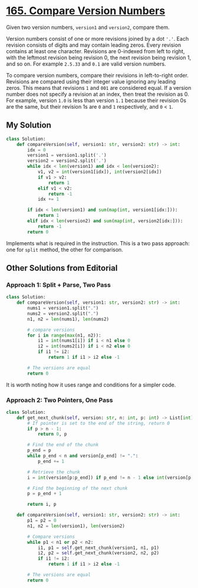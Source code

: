 # [165. Compare Version Numbers](https://leetcode.com/problems/compare-version-numbers/description/?envType=daily-question&envId=2024-05-03)

Given two version numbers, `version1` and `version2`, compare them.

Version numbers consist of one or more revisions joined by a dot `'.'`. Each revision consists of digits and may contain leading zeros. Every revision contains at least one character. Revisions are 0-indexed from left to right, with the leftmost revision being revision 0, the next revision being revision 1, and so on. For example `2.5.33` and `0.1` are valid version numbers.

To compare version numbers, compare their revisions in left-to-right order. Revisions are compared using their integer value ignoring any leading zeros. This means that revisions `1` and `001` are considered equal. If a version number does not specify a revision at an index, then treat the revision as 0. For example, version `1.0` is less than version `1.1` because their revision 0s are the same, but their revision 1s are `0` and `1` respectively, and `0` < `1`.

## My Solution
```python
class Solution:
    def compareVersion(self, version1: str, version2: str) -> int:
        idx = 0
        version1 = version1.split('.')
        version2 = version2.split('.')
        while idx < len(version1) and idx < len(version2):
            v1, v2 = int(version1[idx]), int(version2[idx])
            if v1 > v2:
                return 1
            elif v1 < v2:
                return -1
            idx += 1

        if idx < len(version1) and sum(map(int, version1[idx:])):
            return 1
        elif idx < len(version2) and sum(map(int, version2[idx:])):
            return -1
        return 0
```

Implements what is required in the instruction. This is a two pass approach: one for `split` method, the other for comparison.

## Other Solutions from Editorial

### Approach 1: Split + Parse, Two Pass

```python
class Solution:
    def compareVersion(self, version1: str, version2: str) -> int:
        nums1 = version1.split(".")
        nums2 = version2.split(".")
        n1, n2 = len(nums1), len(nums2)

        # compare versions
        for i in range(max(n1, n2)):
            i1 = int(nums1[i]) if i < n1 else 0
            i2 = int(nums2[i]) if i < n2 else 0
            if i1 != i2:
                return 1 if i1 > i2 else -1

        # The versions are equal
        return 0
```

It is worth noting how it uses range and conditions for a simpler code.

### Approach 2: Two Pointers, One Pass

```python
class Solution:
    def get_next_chunk(self, version: str, n: int, p: int) -> List[int]:
        # If pointer is set to the end of the string, return 0
        if p > n - 1:
            return 0, p

        # Find the end of the chunk
        p_end = p
        while p_end < n and version[p_end] != ".":
            p_end += 1

        # Retrieve the chunk
        i = int(version[p:p_end]) if p_end != n - 1 else int(version[p:n])

        # Find the beginning of the next chunk
        p = p_end + 1

        return i, p

    def compareVersion(self, version1: str, version2: str) -> int:
        p1 = p2 = 0
        n1, n2 = len(version1), len(version2)

        # Compare versions
        while p1 < n1 or p2 < n2:
            i1, p1 = self.get_next_chunk(version1, n1, p1)
            i2, p2 = self.get_next_chunk(version2, n2, p2)
            if i1 != i2:
                return 1 if i1 > i2 else -1

        # The versions are equal
        return 0
```